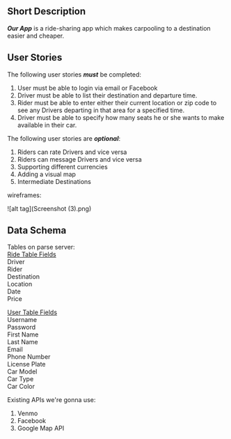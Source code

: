 ## Short Description
***Our App*** is a ride-sharing app which makes carpooling to a destination
easier and cheaper.

## User Stories
The following user stories ***must*** be completed: <br>
1. User must be able to login via email or Facebook <br>
2. Driver must be able to list their destination and departure time. <br>
3. Rider must be able to enter either their current location or zip code to see 
   any Drivers departing in that area for a specified time. <br>
4. Driver must be able to specify how many seats he or she wants to make
   available in their car. <br>

The following user stories are ***optional***:
1. Riders can rate Drivers and vice versa <br>
2. Riders can message Drivers and vice versa <br>
3. Supporting different currencies <br>
4. Adding a visual map <br>
5. Intermediate Destinations <br>


wireframes:

![alt tag](Screenshot (3).png)

## Data Schema
Tables on parse server: <br>
<u>Ride Table Fields</u><br>
Driver <br>
Rider <br>
Destination <br>
Location <br>
Date <br>
Price <br>

<u>User Table Fields </u><br>
Username<br>
Password<br>
First Name<br>
Last Name<br>
Email<br>
Phone Number<br>
License Plate<br>
Car Model<br>
Car Type<br>
Car Color<br>


Existing APIs we're gonna use:<br>
1. Venmo<br>
2. Facebook <br>
3. Google Map API <br>
